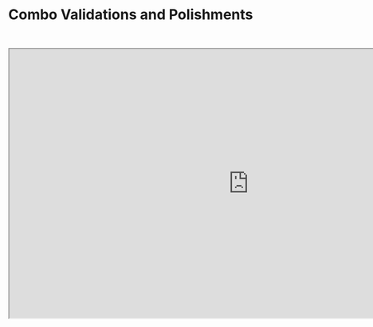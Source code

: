 # Combo Validations and Polishments

<p>&nbsp;</p>
<p><iframe src="https://www.youtube.com/embed/4w6NzEln090" width="960" height="540" allowfullscreen="allowfullscreen" allow="accelerometer; autoplay; clipboard-write; encrypted-media; gyroscope; picture-in-picture"></iframe></p>
<p>&nbsp;</p>